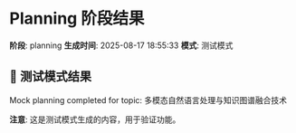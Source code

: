 # Planning 阶段结果

**阶段**: planning
**生成时间**: 2025-08-17 18:55:33
**模式**: 测试模式

## 📝 测试模式结果

Mock planning completed for topic: 多模态自然语言处理与知识图谱融合技术

**注意**: 这是测试模式生成的内容，用于验证功能。